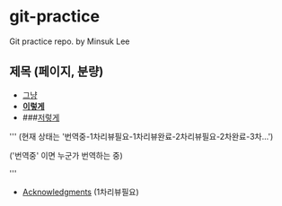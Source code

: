 # git-practice
Git practice repo. by Minsuk Lee

## 제목 (페이지, 분량)

* [그냥](http://ss.ss.)
* [**이렇게**](http://xx.oo)
* ###[저렇게](http://yy.xx)

'''
(현재 상태는 '번역중-1차리뷰필요-1차리뷰완료-2차리뷰필요-2차완료-3차...')<p></p>
('번역중' 이면 누군가 번역하는 중)<p></p>
'''

* [Acknowledgments](acknowledgments.md) (1차리뷰필요)


